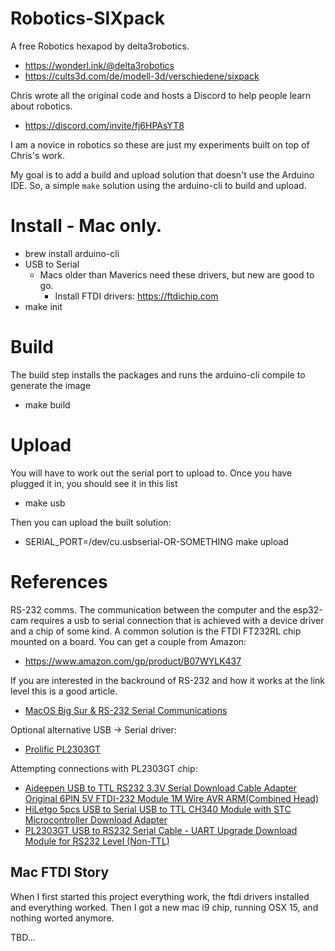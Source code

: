 # Robotics-SIXpack

A free Robotics hexapod by delta3robotics. 

* https://wonderl.ink/@delta3robotics
* https://cults3d.com/de/modell-3d/verschiedene/sixpack

Chris wrote all the original code and hosts a Discord to help people learn about robotics.

* https://discord.com/invite/fj6HPAsYT8

I am a novice in robotics so these are just my experiments built on top of Chris's work.

My goal is to add a build and upload solution that doesn't use the Arduino IDE. So, a 
simple `make` solution using the arduino-cli to build and upload.

# Install - Mac only.

* brew install arduino-cli
* USB to Serial
    * Macs older than Maverics need these drivers, but new are good to go.
        * Install FTDI drivers: https://ftdichip.com
* make init

# Build

The build step installs the packages and runs the arduino-cli compile to generate the image

* make build

# Upload

You will have to work out the serial port to upload to. Once you have plugged it in, you should see it in this list

* make usb

Then you can upload the built solution:

* SERIAL_PORT=/dev/cu.usbserial-OR-SOMETHING make upload

 

# References

RS-232 comms. The communication between the computer and the esp32-cam requires a usb to serial connection that is achieved with a device driver and a chip of some kind. A common solution is the FTDI FT232RL chip mounted on a board. You can get a couple from Amazon:

* https://www.amazon.com/gp/product/B07WYLK437

If you are interested in the backround of RS-232 and how it works at the link level this is a good article.

* [MacOS Big Sur & RS-232 Serial Communications](https://just.graphica.com.au/tips/macos-big-sur-rs232/)

Optional alternative USB -> Serial driver:

* [Prolific PL2303GT](https://www.prolific.com.tw/us/ShowProduct.aspx?pcid=41&showlevel=0017-0037-0041)

Attempting connections with PL2303GT chip:

* [Aideepen USB to TTL RS232 3.3V Serial Download Cable Adapter Original 6PIN 5V FTDI-232 Module 1M Wire AVR ARM(Combined Head)](https://www.amazon.com/gp/product/B07FVMCPMT)
* [HiLetgo 5pcs USB to Serial USB to TTL CH340 Module with STC Microcontroller Download Adapter](amazon.com/gp/product/B00LZV1G6K)
* [PL2303GT USB to RS232 Serial Cable - UART Upgrade Download Module for RS232 Level (Non-TTL)](https://www.amazon.com/dp/B0D3CFX4PC)


## Mac FTDI Story

When I first started this project everything work, the ftdi drivers installed and everything worked. Then I got a new mac i9 chip, running OSX 15, and nothing worted anymore.

TBD...
